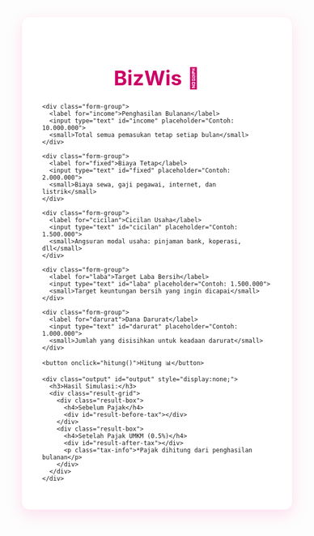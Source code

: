 <html lang="id">
<head>
  <meta charset="UTF-8">
  <title>MSME Finance Web-Based</title>
  <link href="https://fonts.googleapis.com/css2?family=Playfair+Display:wght@500;700&family=Poppins:wght@400;600&display=swap" rel="stylesheet">
  <style>
    :root {
      --pink-primary: #ff69b4;
      --pink-dark: #cc0066;
      --pink-light: #ffc0cb;
      --pink-bg: #fff0f5;
      --pink-shadow: rgba(255, 105, 180, 0.2);
    }
    
    body {
      margin: 0;
      padding: 0;
      font-family: 'Poppins', sans-serif;
      background-color: #fff5f9;
      min-height: 100vh;
      display: flex;
      align-items: center;
      justify-content: center;
    }
    
    .container {
      background: white;
      border-radius: 16px;
      box-shadow: 0 10px 30px var(--pink-shadow);
      width: 90%;
      max-width: 800px;
      padding: 40px;
      border: 1px solid rgba(255, 192, 203, 0.3);
    }
    
    h1 {
      text-align: center;
      font-size: 2.5rem;
      margin-bottom: 25px;
      color: var(--pink-dark);
      font-family: 'Playfair Display', serif;
      position: relative;
    }
    
    h1:after {
      content: "";
      position: absolute;
      bottom: -10px;
      left: 50%;
      transform: translateX(-50%);
      width: 80px;
      height: 3px;
      background: var(--pink-primary);
      border-radius: 2px;
    }
    
    .form-group {
      margin-bottom: 20px;
    }
    
    label {
      font-weight: 600;
      display: block;
      margin-bottom: 8px;
      color: var(--pink-dark);
    }
    
    input {
      width: 100%;
      padding: 12px 16px;
      border-radius: 8px;
      border: 1px solid var(--pink-light);
      background-color: rgba(255, 248, 250, 0.5);
      font-size: 1rem;
      color: #4d003b;
      transition: all 0.3s ease;
    }
    
    input:focus {
      border-color: var(--pink-primary);
      outline: none;
      box-shadow: 0 0 0 3px rgba(255, 105, 180, 0.1);
    }
    
    small {
      color: #99004d;
      font-size: 0.85rem;
      opacity: 0.8;
    }
    
    button {
      background: var(--pink-primary);
      border: none;
      color: white;
      padding: 14px;
      font-size: 1rem;
      border-radius: 8px;
      cursor: pointer;
      margin-top: 20px;
      display: block;
      width: 100%;
      font-weight: 600;
      transition: background 0.3s;
    }
    
    button:hover {
      background: var(--pink-dark);
    }
    
    .output {
      margin-top: 30px;
      background: var(--pink-bg);
      padding: 20px;
      border-radius: 12px;
      border: 1px solid rgba(255, 192, 203, 0.5);
    }
    
    .output h3 {
      margin-bottom: 15px;
      color: var(--pink-dark);
      font-size: 1.3rem;
    }
    
    .tax-info {
      font-size: 0.9rem;
      color: #666;
      margin-top: 5px;
      font-style: italic;
    }
    
    .result-grid {
      display: grid;
      grid-template-columns: 1fr 1fr;
      gap: 15px;
      margin-top: 15px;
    }
    
    .result-box {
      background: white;
      padding: 12px;
      border-radius: 8px;
      border: 1px solid rgba(255, 192, 203, 0.3);
    }
    
    .result-box h4 {
      margin: 0 0 8px 0;
      color: var(--pink-primary);
      font-size: 1rem;
    }
    
    @media (max-width: 600px) {
      .result-grid {
        grid-template-columns: 1fr;
      }
    }
  </style>
</head>
<body>
  <div class="container">
    <h1>BizWis 💖</h1>

    <div class="form-group">
      <label for="income">Penghasilan Bulanan</label>
      <input type="text" id="income" placeholder="Contoh: 10.000.000">
      <small>Total semua pemasukan tetap setiap bulan</small>
    </div>

    <div class="form-group">
      <label for="fixed">Biaya Tetap</label>
      <input type="text" id="fixed" placeholder="Contoh: 2.000.000">
      <small>Biaya sewa, gaji pegawai, internet, dan listrik</small>
    </div>

    <div class="form-group">
      <label for="cicilan">Cicilan Usaha</label>
      <input type="text" id="cicilan" placeholder="Contoh: 1.500.000">
      <small>Angsuran modal usaha: pinjaman bank, koperasi, dll</small>
    </div>

    <div class="form-group">
      <label for="laba">Target Laba Bersih</label>
      <input type="text" id="laba" placeholder="Contoh: 1.500.000">
      <small>Target keuntungan bersih yang ingin dicapai</small>
    </div>

    <div class="form-group">
      <label for="darurat">Dana Darurat</label>
      <input type="text" id="darurat" placeholder="Contoh: 1.000.000">
      <small>Jumlah yang disisihkan untuk keadaan darurat</small>
    </div>

    <button onclick="hitung()">Hitung 📊</button>

    <div class="output" id="output" style="display:none;">
      <h3>Hasil Simulasi:</h3>
      <div class="result-grid">
        <div class="result-box">
          <h4>Sebelum Pajak</h4>
          <div id="result-before-tax"></div>
        </div>
        <div class="result-box">
          <h4>Setelah Pajak UMKM (0.5%)</h4>
          <div id="result-after-tax"></div>
          <p class="tax-info">*Pajak dihitung dari penghasilan bulanan</p>
        </div>
      </div>
    </div>
  </div>

  <script>
    function toAngka(str) {
      return parseFloat(str.replace(/\./g, '').replace(',', '.')) || 0;
    }

    function formatRupiah(angka) {
      return angka.toLocaleString('id-ID', { style: 'currency', currency: 'IDR' });
    }

    function hitung() {
      const income = toAngka(document.getElementById('income').value);
      const fixed = toAngka(document.getElementById('fixed').value);
      const cicilan = toAngka(document.getElementById('cicilan').value);
      const laba = toAngka(document.getElementById('laba').value);
      const darurat = toAngka(document.getElementById('darurat').value);

      // Perhitungan sebelum pajak
      const totalBiaya = fixed + cicilan + laba + darurat;
      const sisa = income - totalBiaya;
      
      // Perhitungan pajak UMKM 0.5%
      const pajak = income * 0.005;
      const sisaSetelahPajak = sisa - pajak;

      // Hasil sebelum pajak
      let rekomendasi = '';
      if (sisa > 0) {
        rekomendasi = `Keuangan sehat! Sisa: ${formatRupiah(sisa)}`;
      } else if (sisa < 0) {
        rekomendasi = `Perhatian! Defisit: ${formatRupiah(Math.abs(sisa))}`;
      } else {
        rekomendasi = `Break even (impas)`;
      }

      // Hasil setelah pajak
      let rekomendasiPajak = '';
      if (sisaSetelahPajak > 0) {
        rekomendasiPajak = `Sisa setelah pajak: ${formatRupiah(sisaSetelahPajak)}`;
      } else if (sisaSetelahPajak < 0) {
        rekomendasiPajak = `Defisit setelah pajak: ${formatRupiah(Math.abs(sisaSetelahPajak))}`;
      } else {
        rekomendasiPajak = `Break even setelah pajak`;
      }

      document.getElementById('output').style.display = 'block';
      document.getElementById('result-before-tax').innerHTML = `
        <p><b>Total Pengeluaran:</b> ${formatRupiah(totalBiaya)}</p>
        <p><b>Sisa Penghasilan:</b> ${formatRupiah(sisa)}</p>
        <p><b>Rekomendasi:</b> ${rekomendasi}</p>
      `;
      
      document.getElementById('result-after-tax').innerHTML = `
        <p><b>Pajak UMKM:</b> ${formatRupiah(pajak)}</p>
        <p><b>Sisa Penghasilan:</b> ${formatRupiah(sisaSetelahPajak)}</p>
        <p><b>Rekomendasi:</b> ${rekomendasiPajak}</p>
      `;
    }
  </script>
</body>
</html>
